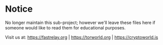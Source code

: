 # Notice

No longer maintain this sub-project; however we'll leave these files here if someone would like to read them for educational purposes.

Visit us at: https://fastrelay.org | https://torworld.org | https://cryptoworld.is
